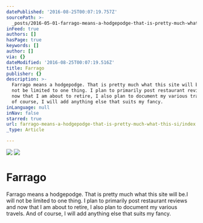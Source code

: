 ```yaml
---
datePublished: '2016-08-25T00:07:19.757Z'
sourcePath: >-
  _posts/2016-05-01-farrago-means-a-hodgepodge-that-is-pretty-much-what-this-si.md
inFeed: true
authors: []
hasPage: true
keywords: []
author: []
via: {}
dateModified: '2016-08-25T00:07:19.516Z'
title: Farrago
publisher: {}
description: >-
  Farrago means a hodgepodge. That is pretty much what this site will be.I will
  not be limited to one thing. I plan to primarily post restaurant reviews and
  now that I am about to retire, I also plan to document my various travels. And
  of course, I will add anything else that suits my fancy.
inLanguage: null
inNav: false
starred: true
url: farrago-means-a-hodgepodge-that-is-pretty-much-what-this-si/index.html
_type: Article

---
```

![](https://the-grid-user-content.s3-us-west-2.amazonaws.com/2cb9296a-b8db-4c01-aa75-7b31c33b8737.jpg)
![](https://the-grid-user-content.s3-us-west-2.amazonaws.com/05a1a930-7ac3-4e5d-aaec-c61e2c686e85.jpg)

# Farrago

Farrago means a hodgepodge. That is pretty much what this site will be.I will not be limited to one thing. I plan to primarily post restaurant reviews and now that I am about to retire, I also plan to document my various travels. And of course, I will add anything else that suits my fancy.